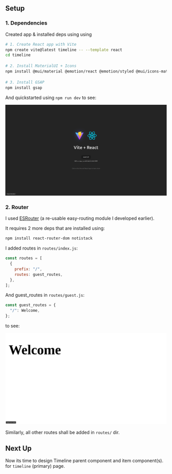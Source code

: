 ## Setup

### 1. Dependencies

Created app & installed deps using using

```bash
# 1. Create React app with Vite
npm create vite@latest timeline -- --template react
cd timeline

# 2. Install MaterialUI + Icons
npm install @mui/material @emotion/react @emotion/styled @mui/icons-material

# 3. Install GSAP
npm install gsap
```

And quickstarted using `npm run dev` to see:

![A Glance](img/glance.png)

### 2. Router

I used [ESRouter](../../timeline/core/docs/util/components/ESRouter.md) (a re-usable easy-routing module I developed earlier).

It requires 2 more deps that are installed using:

```bash
npm install react-router-dom notistack
```

I added routes in `routes/index.js`:
```js
const routes = [
  {
    prefix: "/",
    routes: guest_routes,
  },
];
```

And guest_routes in `routes/guest.js`:

```js
const guest_routes = {
  "/": Welcome,
};
```

to see:

![Welcome Message](img/welcome.png)

Similarly, all other routes shall be added in `routes/` dir.

## Next Up

Now its time to design Timeline parent component and item component(s). for `timeline` (primary) page.
